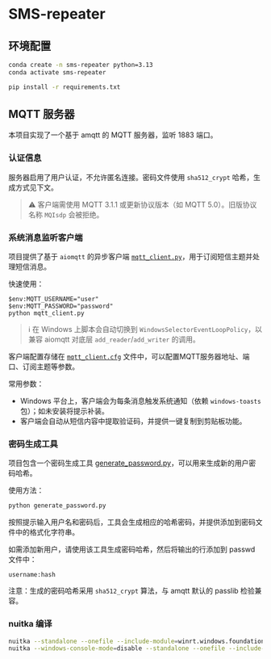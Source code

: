 # SMS-repeater

## 环境配置

```bash
conda create -n sms-repeater python=3.13
conda activate sms-repeater

pip install -r requirements.txt
```

## MQTT 服务器

本项目实现了一个基于 amqtt 的 MQTT 服务器，监听 1883 端口。

### 认证信息

服务器启用了用户认证，不允许匿名连接。密码文件使用 `sha512_crypt` 哈希，生成方式见下文。

> ⚠️ 客户端需使用 MQTT 3.1.1 或更新协议版本（如 MQTT 5.0）。旧版协议名称 `MQIsdp` 会被拒绝。

### 系统消息监听客户端

项目提供了基于 `aiomqtt` 的异步客户端 [`mqtt_client.py`](file://c%3A/workspace/github/SMS-repeater/mqtt_client.py)，用于订阅短信主题并处理短信消息。

快速使用：

```pwsh
$env:MQTT_USERNAME="user"
$env:MQTT_PASSWORD="password"
python mqtt_client.py
```

> ℹ️ 在 Windows 上脚本会自动切换到 `WindowsSelectorEventLoopPolicy`，以兼容 aiomqtt 对底层 `add_reader`/`add_writer` 的调用。

客户端配置存储在 [`mqtt_client.cfg`](file://c%3A/workspace/github/SMS-repeater/mqtt_client.cfg) 文件中，可以配置MQTT服务器地址、端口、订阅主题等参数。

常用参数：

- Windows 平台上，客户端会为每条消息触发系统通知（依赖 `windows-toasts` 包）；如未安装将提示补装。
- 客户端会自动从短信内容中提取验证码，并提供一键复制到剪贴板功能。

### 密码生成工具

项目包含一个密码生成工具 [generate_password.py](file://c%3A/workspace/github/SMS-repeater/generate_password.py)，可以用来生成新的用户密码哈希。

使用方法：
```bash
python generate_password.py
```

按照提示输入用户名和密码后，工具会生成相应的哈希密码，并提供添加到密码文件中的格式化字符串。

如需添加新用户，请使用该工具生成密码哈希，然后将输出的行添加到 passwd 文件中：

```
username:hash
```

注意：生成的密码哈希采用 `sha512_crypt` 算法，与 amqtt 默认的 passlib 检验兼容。


### nuitka 编译

```bash
nuitka --standalone --onefile --include-module=winrt.windows.foundation --include-module=winrt.windows.foundation.collections mqtt_client.py
nuitka --windows-console-mode=disable --standalone --onefile --include-module=winrt.windows.foundation --include-module=winrt.windows.foundation.collections mqtt_client.py
```

